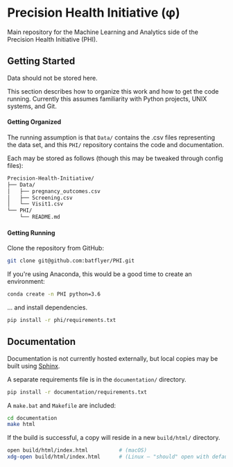 # Precision Health Initiative (φ)

Main repository for the Machine Learning and Analytics side of the Precision Health Initiative (PHI).

## Getting Started

Data should not be stored here.

This section describes how to organize this work and how to get the code running. Currently this assumes familiarity with Python projects, UNIX systems, and Git.

#### Getting Organized

The running assumption is that `Data/` contains the .csv files representing the data set, and this `PHI/` repository contains the code and documentation.

Each may be stored as follows (though this may be tweaked through config files):

```bash
Precision-Health-Initiative/
├── Data/
│   ├── pregnancy_outcomes.csv
│   ├── Screening.csv
│   └── Visit1.csv
└── PHI/
    └── README.md
```

#### Getting Running

Clone the repository from GitHub:

```bash
git clone git@github.com:batflyer/PHI.git
```

If you're using Anaconda, this would be a good time to create an environment:

```bash
conda create -n PHI python=3.6
```

... and install dependencies.

```bash
pip install -r phi/requirements.txt
```

## Documentation

Documentation is not currently hosted externally, but local copies may be built using [Sphinx](http://www.sphinx-doc.org/en/master/).

A separate requirements file is in the `documentation/` directory.

```bash
pip install -r documentation/requirements.txt
```

A `make.bat` and `Makefile` are included:

```bash
cd documentation
make html
```

If the build is successful, a copy will reside in a new `build/html/` directory.

```bash
open build/html/index.html          # (macOS)
xdg-open build/html/index.html      # (Linux — "should" open with default browser)
```
